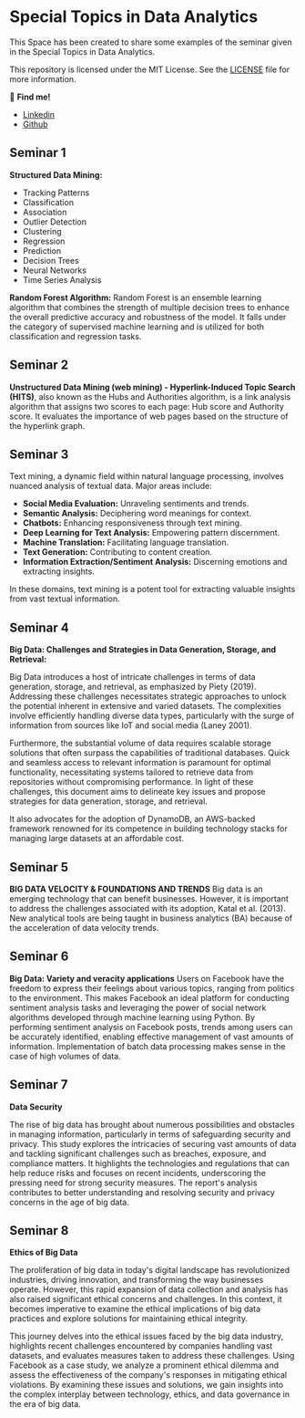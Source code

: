 # Special Topics in Data Analytics

This Space has been created to share some examples of the seminar given in the Special Topics in Data Analytics.

This repository is licensed under the MIT License. See the [LICENSE](./LICENSE) file for more information.

📌 **Find me!**
* [Linkedin](https://www.linkedin.com/in/yeisonmontoya/)
* [Github](https://github.com/yeisonmontoya1815)


## Seminar 1

**Structured Data Mining:**

- Tracking Patterns
- Classification
- Association
- Outlier Detection
- Clustering
- Regression
- Prediction
- Decision Trees
- Neural Networks
- Time Series Analysis

**Random Forest Algorithm:** Random Forest is an ensemble learning algorithm that combines the strength of multiple decision trees to enhance the overall predictive accuracy and robustness of the model. It falls under the category of supervised machine learning and is utilized for both classification and regression tasks.

## Seminar 2

**Unstructured Data Mining (web mining) - Hyperlink-Induced Topic Search (HITS)**, also known as the Hubs and Authorities algorithm, is a link analysis algorithm that assigns two scores to each page: Hub score and Authority score. It evaluates the importance of web pages based on the structure of the hyperlink graph.

## Seminar 3

Text mining, a dynamic field within natural language processing, involves nuanced analysis of textual data. Major areas include:

- **Social Media Evaluation:** Unraveling sentiments and trends.
- **Semantic Analysis:** Deciphering word meanings for context.
- **Chatbots:** Enhancing responsiveness through text mining.
- **Deep Learning for Text Analysis:** Empowering pattern discernment.
- **Machine Translation:** Facilitating language translation.
- **Text Generation:** Contributing to content creation.
- **Information Extraction/Sentiment Analysis:** Discerning emotions and extracting insights.

In these domains, text mining is a potent tool for extracting valuable insights from vast textual information.

## Seminar 4

**Big Data: Challenges and Strategies in Data Generation, Storage, and Retrieval:**

Big Data introduces a host of intricate challenges in terms of data generation, storage, and retrieval, as emphasized by Piety (2019). Addressing these challenges necessitates strategic approaches to unlock the potential inherent in extensive and varied datasets. The complexities involve efficiently handling diverse data types, particularly with the surge of information from sources like IoT and social media (Laney 2001).

Furthermore, the substantial volume of data requires scalable storage solutions that often surpass the capabilities of traditional databases. Quick and seamless access to relevant information is paramount for optimal functionality, necessitating systems tailored to retrieve data from repositories without compromising performance. In light of these challenges, this document aims to delineate key issues and propose strategies for data generation, storage, and retrieval.

It also advocates for the adoption of DynamoDB, an AWS-backed framework renowned for its competence in building technology stacks for managing large datasets at an affordable cost.

## Seminar 5

**BIG DATA VELOCITY & FOUNDATIONS AND TRENDS**
Big data is an emerging technology that can benefit businesses. However, it is important to address the challenges associated with its adoption, Katal et al. (2013). New analytical tools are being taught in business analytics (BA) because of the acceleration of data velocity trends.

## Seminar 6

**Big Data: Variety and veracity applications**
Users on Facebook have the freedom to express their feelings about various topics, ranging from politics to the environment. This makes Facebook an ideal platform for conducting sentiment analysis tasks and leveraging the power of social network algorithms developed through machine learning using Python. By performing sentiment analysis on Facebook posts, trends among users can be accurately identified, enabling effective management of vast amounts of information. Implementation of batch data processing makes sense in the case of high volumes of data.

## Seminar 7

**Data Security**

The rise of big data has brought about numerous possibilities and obstacles in managing information, particularly in terms of safeguarding security and privacy. This study explores the intricacies of securing vast amounts of data and tackling significant challenges such as breaches, exposure, and compliance matters. It highlights the technologies and regulations that can help reduce risks and focuses on recent incidents, underscoring the pressing need for strong security measures. The report's analysis contributes to better understanding and resolving security and privacy concerns in the age of big data.

## Seminar 8

**Ethics of Big Data**

The proliferation of big data in today's digital landscape has revolutionized industries, driving innovation, and transforming the way businesses operate. However, this rapid expansion of data collection and analysis has also raised significant ethical concerns and challenges. In this context, it becomes imperative to examine the ethical implications of big data practices and explore solutions for maintaining ethical integrity.

This journey delves into the ethical issues faced by the big data industry, highlights recent challenges encountered by companies handling vast datasets, and evaluates measures taken to address these challenges. Using Facebook as a case study, we analyze a prominent ethical dilemma and assess the effectiveness of the company's responses in mitigating ethical violations. By examining these issues and solutions, we gain insights into the complex interplay between technology, ethics, and data governance in the era of big data.
